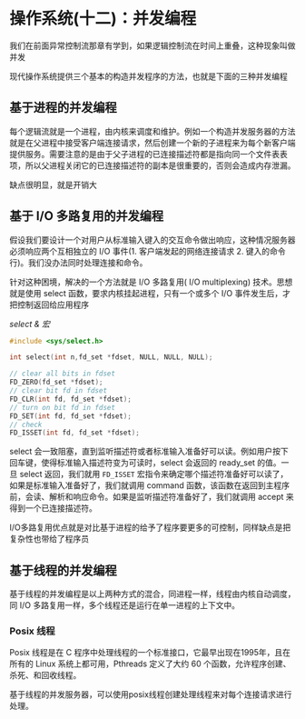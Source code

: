 # 操作系统(十二)：并发编程

我们在前面异常控制流那章有学到，如果逻辑控制流在时间上重叠，这种现象叫做并发

现代操作系统提供三个基本的构造并发程序的方法，也就是下面的三种并发编程

## 基于进程的并发编程

每个逻辑流就是一个进程，由内核来调度和维护。例如一个构造并发服务器的方法就是在父进程中接受客户端连接请求，然后创建一个新的子进程来为每个新客户端提供服务。需要注意的是由于父子进程的已连接描述符都是指向同一个文件表表项，所以父进程关闭它的已连接描述符的副本是很重要的，否则会造成内存泄漏。

缺点很明显，就是开销大

## 基于 I/O 多路复用的并发编程

假设我们要设计一个对用户从标准输入键入的交互命令做出响应，这种情况服务器必须响应两个互相独立的 I/O 事件(1. 客户端发起的网络连接请求 2. 键入的命令行)。我们没办法同时处理连接和命令。

针对这种困境，解决的一个方法就是 I/O 多路复用( I/O multiplexing) 技术。思想就是使用 select 函数，要求内核挂起进程，只有一个或多个 I/O 事件发生后，才把控制返回给应用程序

*select & 宏*

```c
#include <sys/select.h>

int select(int n,fd_set *fdset, NULL, NULL, NULL);

// clear all bits in fdset
FD_ZERO(fd_set *fdset);
// clear bit fd in fdset
FD_CLR(int fd, fd_set *fdset);
// turn on bit fd in fdset
FD_SET(int fd, fd_set *fdset);
// check
FD_ISSET(int fd, fd_set *fdset);
```

select 会一致阻塞，直到监听描述符或者标准输入准备好可以读。例如用户按下回车键，使得标准输入描述符变为可读时，select 会返回的 ready_set 的值。一旦 select 返回，我们就用 `FD_ISSET` 宏指令来确定哪个描述符准备好可以读了，如果是标准输入准备好了，我们就调用 command 函数，该函数在返回到主程序前，会读、解析和响应命令。如果是监听描述符准备好了，我们就调用 accept 来得到一个已连接描述符。

I/O多路复用优点就是对比基于进程的给予了程序要更多的可控制，同样缺点是把复杂性也带给了程序员

## 基于线程的并发编程

基于线程的并发编程是以上两种方式的混合，同进程一样，线程由内核自动调度，同 I/O 多路复用一样，多个线程还是运行在单一进程的上下文中。

### Posix 线程

Posix 线程是在 C 程序中处理线程的一个标准接口，它最早出现在1995年，且在所有的 Linux 系统上都可用，Pthreads 定义了大约 60 个函数，允许程序创建、杀死、和回收线程。

基于线程的并发服务器，可以使用posix线程创建处理线程来对每个连接请求进行处理。